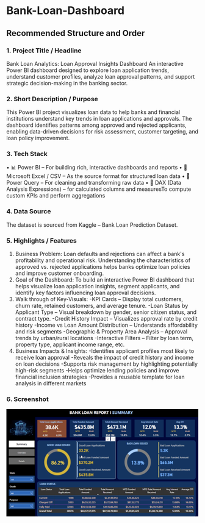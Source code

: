 # Bank-Loan-Dashboard
## Recommended Structure and Order
### 1. Project Title / Headline
Bank Loan Analytics: Loan Approval Insights Dashboard
An interactive Power BI dashboard designed to explore loan application trends, understand customer profiles, analyze loan approval patterns, and support strategic decision-making in the banking sector.

### 2. Short Description / Purpose
This Power BI project visualizes loan data to help banks and financial institutions understand key trends in loan applications and approvals. The dashboard identifies patterns among approved and rejected applicants, enabling data-driven decisions for risk assessment, customer targeting, and loan policy improvement.

### 3. Tech Stack
•      📊 Power BI – For building rich, interactive dashboards and reports
•      📝 Microsoft Excel / CSV – As the source format for structured loan data
•      📂 Power Query – For cleaning and transforming raw data
•      🧠 DAX (Data Analysis Expressions) – for calculated columns and measuresTo compute custom KPIs and perform aggregations

### 4. Data Source
The dataset is sourced from Kaggle – Bank Loan Prediction Dataset.

### 5. Highlights / Features
1. Business Problem:
   Loan defaults and rejections can affect a bank's profitability and operational risk. Understanding the characteristics of approved vs. rejected applications     helps banks optimize loan policies and improve customer onboarding.  
2. Goal of the Dashboard:
   To build an interactive Power BI dashboard that helps visualize loan application insights, segment applicants, and identify key factors influencing loan         approval decisions.
3. Walk through of Key-Visuals:
   -KPI Cards – Display total customers, churn rate, retained customers, and average tenure.
   -Loan Status by Applicant Type – Visual breakdown by gender, senior citizen status, and contract type.
   -Credit History Impact – Visualizes approval rate by credit history
   -Income vs Loan Amount Distribution – Understands affordability and risk segments
   -Geographic & Property Area Analysis – Approval trends by urban/rural locations
   -Interactive Filters – Filter by loan term, property type, applicant income range, etc.
4. Business Impacts & Insights:
   -Identifies applicant profiles most likely to receive loan approval
   -Reveals the impact of credit history and income on loan decisions
   -Supports risk management by highlighting potentially high-risk segments
   -Helps optimize lending policies and improve financial inclusion strategies
   -Provides a reusable template for loan analysis in different markets

### 6. Screenshot

![Alt Text](https://github.com/nirmalko/Bank-Loan-Dashboard/blob/main/Power%20bi_report_snapshot.png)
